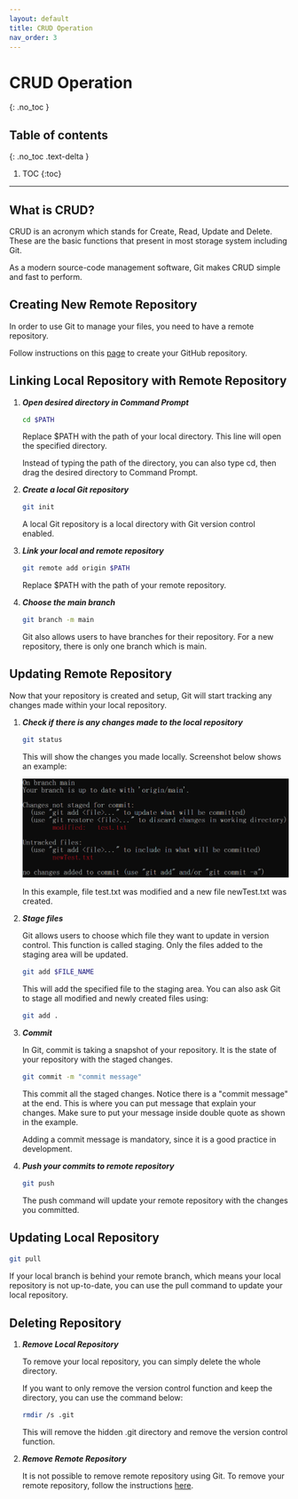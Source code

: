 ```yaml
---
layout: default
title: CRUD Operation
nav_order: 3
---
```


# CRUD Operation
{: .no_toc }

## Table of contents
{: .no_toc .text-delta }

1. TOC
{:toc}

---

## What is CRUD?
CRUD is an acronym which stands for Create, Read, Update and Delete. These are the basic functions that present in most storage system including Git.

As a modern source-code management software, Git makes CRUD simple and fast to perform.

## Creating New Remote Repository
In order to use Git to manage your files, you need to have a remote repository.

Follow instructions on this [page](https://docs.github.com/en/get-started/quickstart/create-a-repo) to create your GitHub repository.

## Linking Local Repository with Remote Repository
1. ***Open desired directory in Command Prompt***

   ```bash
   cd $PATH
   ```

   Replace $PATH with the path of your local directory. This line will open the specified directory.

   Instead of typing the path of the directory, you can also type cd, then drag the desired directory to Command Prompt.

2. ***Create a local Git repository***

   ```bash
   git init
   ```

   A local Git repository is a local directory with Git version control enabled.

3. ***Link your local and remote repository***

   ```bash
   git remote add origin $PATH
   ```

   Replace $PATH with the path of your remote repository.

4. ***Choose the main branch***

   ```bash
   git branch -m main
   ```

   Git also allows users to have branches for their repository. For a new repository, there is only one branch which is main.

## Updating Remote Repository
Now that your repository is created and setup, Git will start tracking any changes made within your local repository.

1. ***Check if there is any changes made to the local repository***

   ```bash
   git status
   ```

   This will show the changes you made locally. Screenshot below shows an example:

   ![img.png](img.png)

   In this example, file test.txt was modified and a new file newTest.txt was created.

2. ***Stage files***

   Git allows users to choose which file they want to update in version control. This function is called staging. Only the files added to the staging area will be updated.

   ```bash
   git add $FILE_NAME
   ```

   This will add the specified file to the staging area. You can also ask Git to stage all modified and newly created files using:

   ```bash
   git add .
   ```

3. ***Commit***

   In Git, commit is taking a snapshot of your repository. It is the state of your repository with the staged changes.

   ```bash
   git commit -m "commit message"
   ```
   
   This commit all the staged changes. Notice there is a "commit message" at the end. This is where you can put message that explain your changes. Make sure to put your message inside double quote as shown in the example.

   Adding a commit message is mandatory, since it is a good practice in development.

4. ***Push your commits to remote repository***

   ```bash
   git push
   ```

   The push command will update your remote repository with the changes you committed.

## Updating Local Repository

```bash
git pull
```

If your local branch is behind your remote branch, which means your local repository is not up-to-date, you can use the pull command to update your local repository.

## Deleting Repository
1. ***Remove Local Repository***

   To remove your local repository, you can simply delete the whole directory.

   If you want to only remove the version control function and keep the directory, you can use the command below:

   ```bash
   rmdir /s .git
   ```

   This will remove the hidden .git directory and remove the version control function.

2. ***Remove Remote Repository***

   It is not possible to remove remote repository using Git. To remove your remote repository, follow the instructions [here](https://docs.github.com/en/repositories/creating-and-managing-repositories/deleting-a-repository).

